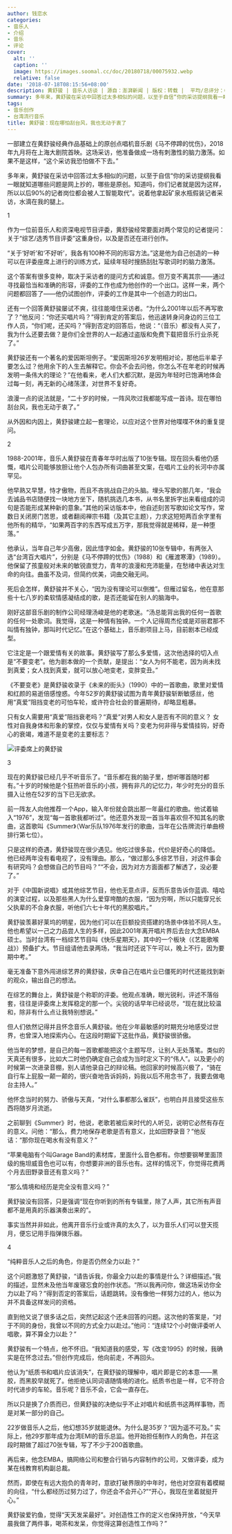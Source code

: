 ```yaml
---
author: 钱恋水
categories:
- 音乐人
- 介绍
- 音乐
- 评论
cover:
  alt: ''
  caption: ''
  image: https://images.soomal.cc/doc/20180718/00075932.webp
  relative: false
date: '2018-07-18T08:15:56+08:00'
description: 黄舒骏 | 音乐人访谈 | 源自：澎湃新闻 | 版权：转载 |  平均/总评分：00.00/0
summary: 多年来，黄舒骏在采访中回答过太多相似的问题，以至于自信“你的采访提纲我看一眼就知道哪些问题是网上抄的，哪些是原创。知道吗，你们记者就是因为这样，所以以后90%的记者岗位都会被人工智能取代”。说着他拿起矿泉水瓶假装记者采访，水滴在我的腿上……
tags:
- 音乐创作
- 台湾流行音乐
title: 黄舒骏：现在哪怕刮台风，我也无动于衷了
---
```


一部建立在黄舒骏经典作品基础上的原创点唱机音乐剧《马不停蹄的忧伤》，2018年九月将在上海大剧院首映。这场采访，他准备做成一场有刺激性的脑力激荡。如果不是这样，“这个采访我恐怕做不下去。”

多年来，黄舒骏在采访中回答过太多相似的问题，以至于自信“你的采访提纲我看一眼就知道哪些问题是网上抄的，哪些是原创。知道吗，你们记者就是因为这样，所以以后90%的记者岗位都会被人工智能取代”。说着他拿起矿泉水瓶假装记者采访，水滴在我的腿上。

1

作为一位前音乐人和资深电视节目评委，黄舒骏经常要面对两个常见的记者提问：关于“综艺/选秀节目评委”这重身份，以及是否还在进行创作。

“关于‘好听’和‘不好听’，我各有100种不同的形容方法。”这是他为自己创造的一种可以在评委座席上进行的训练方式，延续年轻时搜肠刮肚写歌词时的脑力激荡。

这个答案有很多变种，取决于采访者的提问方式和诚意。但万变不离其宗――通过寻找最恰当和准确的形容，评委的工作也成为他创作的一个出口。这样一来，两个问题都回答了――他仍试图创作，评委的工作是其中一个创造力的出口。

还有一个回答黄舒骏屡试不爽，往往能噎住采访者。“为什么2001年以后不再写歌了？”他反问：“你还买唱片吗？”得到肯定的答案后，他迅速转身问身边的三位工作人员，“你们呢，还买吗？”得到否定的回答后，他说：“（音乐）都没有人买了，我为什么还要去做？是你们全世界的人一起通过盗版和免费下载把音乐行业杀死了。”

黄舒骏还有一个著名的爱因斯坦例子。“爱因斯坦26岁发明相对论，那他后半辈子要怎么过？他用余下的人生去解释它。你会不会去问他，你怎么不在年老的时候再发明一条伟大的理论？”在他看来，老人们大都沉默，是因为年轻时已饱满地体会过每一刻，再无新的心绪荡漾，对世界不复好奇。

浪漫一点的说法就是，“二十岁的时候，一阵风吹过我都能写成一首诗。现在哪怕刮台风，我也无动于衷了。”

从外因和内因上，黄舒骏建立起一套理论，以应对这个世界对他喋喋不休的重复提问。

2

1988-2001年，音乐人黄舒骏在青春年华时出版了10张专辑。现在回头看他仍感慨，唱片公司能够放胆让他个人包办所有词曲甚至文案，在唱片工业的长河中亦属罕见。

他早熟又早慧，恃才傲物，而且不吝挑战自己的头脑。埋头写歌的那几年，“我会去诚品书店随便找一块地方坐下，随机挑选几本书，从书名里拆字出来看组成的词句是否能形成某种新的意象。”其他的采访版本中，他自述刻苦写歌如论文写作，常数日关闭房门苦思，或者翻阅禅宗书籍（及其它主题），力求这短短两百余字里有他所有的精华，“如果两百字的东西写成五万字，那我觉得就是稀释，是一种堕落。”

他承认，当年自己年少高傲，因此惜字如金。黄舒骏的10张专辑中，有两张入选“台湾百大唱片”，分别是《马不停蹄的忧伤》（1988）和《雁渡寒潭》（1989）。他保留了孩童般对未来的敏锐直觉力，青年的浪漫和充沛能量，在愁绪中表达对生命的向往。曲虽不及词，但简约优美，词曲交融无间。

死后会怎样，黄舒骏并不关心，“因为没有理论可以倒推”。但雁过留名，他在意那些十七八岁的柔软情感凝结成的歌，是否还能留在别人的脑海中。

刚好这部音乐剧的制作公司经理汤峻是他的老歌迷。“汤总能背出我的任何一首歌的任何一处歌词。我觉得，这是一种情有独钟。一个人记得周杰伦或是邓丽君那不叫情有独钟，那叫时代记忆。”在这个基础上，音乐剧项目上马，目前剧本已经成型。

它注定是一个跟爱情有关的故事。黄舒骏写了那么多爱情，这次他选择的切入点是“不要变老”。他为剧本做的一个贡献，是提出：“女人为何不能老，因为尚未找到真爱；女人找到真爱，就可以放心地变老，变胖变丑。”

《不要变老》是黄舒骏收录于《未来的街头》（1990）中的一首歌曲，歌里对爱情和红颜的易逝倍感惶惑。今年52岁的黄舒骏试图为青年黄舒骏斩断敏感丝，他用“真爱”阻挡变老的可怕车轮，或许符合社会的普遍期待，却略显粗暴。

只有女人需要用“真爱”阻挡衰老吗？“真爱”对男人和女人是否有不同的意义？ 女性对自我身体和形象的掌控，仅仅与爱情有关吗？变老为何非得与爱情挂钩，好奇心的衰竭，难道不是变老的主要标志？

![评委席上的黄舒骏](https://images.soomal.cc/doc/20180718/00075932.webp)





3

现在的黄舒骏已经几乎不听音乐了。“音乐都在我的脑子里，想听哪首随时都有。”十岁的时候他是个狂热听音乐的小孩，拥有非凡的记忆力，年少时充分的音乐摄入让他在52岁的当下已无欲求。

前一阵友人向他推荐一个App，输入年份就会跳出那一年最红的歌曲。他试着输入“1976”，发现“每一首歌我都听过”。他还意外发现一首当年喜欢但不知其名的歌曲，这首歌叫《Summer》（War乐队1976年发行的歌曲，当年在公告牌流行单曲榜排行第七位）。

只是这样的奇遇，黄舒骏现在很少遇见。他吃过很多盐，代价是好奇心的降低。
他已经两年没有看电视了，没有理由。那么，“做过那么多综艺节目，对这件事会有研究吗？会想做自己的节目吗？”“不会，因为对方方面面都了解透了，没必要了。”

对于《中国新说唱》或其他综艺节目，他也无意点评，反而乐意告诉你蓝调、嘻哈的演变过程，以及那些黑人为什么爱穿垮酷的衣服，“因为穷啊，所以只能穿兄长父执辈的不合身衣服，听他们六七十年代的黑胶唱片。”

黄舒骏羡慕好莱坞的明星，因为他们可以在巨额投资搭建的场景中体验不同人生。他也希望以一己之力品尝人生的多样，因此2001年离开唱片界后去台大念EMBA硕士。当时台湾有一档综艺节目叫《快乐星期天》，其中的一个板块（《艺能歌喉战》）预备扩大。节目组请他去录两场，“我当时还说下午可以，晚上不行，因为要期中考。”

毫无准备下意外闯进综艺界的黄舒骏，庆幸自己在唱片业已僵死的时代还能找到新的观众，输出自己的想法。

在综艺的舞台上，黄舒骏是个称职的评委。他观点准确，眼光锐利，评述不落俗套，往往是评委席上发挥稳定的那一个。尖锐的话早年已经说尽，“现在就比较温和，除非有什么点让我特别想说。”

但人们依然记得并且怀念音乐人黄舒骏。他在少年最敏感的时期充分地感受过世界，也曾深入地探索内心。在这段时期留下这批作品，黄舒骏很骄傲。

他当年的梦想，是自己的每一首歌都能把这个主题写尽，让别人无处落笔。类似的天真还有很多，比如大二时他仍确定自己会成为当时定义下的“伟人”。以及更小的时候第一次进录音棚，别人请他录自己的辩论稿。他回家的时候高兴极了，“骑在自行车上屁股一颠一颠的，很兴奋地告诉妈妈，妈我以后不用念书了，我要去做电台主持人。”

他怀念当时的努力、骄傲与天真，“对什么事都那么雀跃”，也明白并且接受这些东西将随岁月流逝。

之前聊到《Summer》时，他说，老歌若被后来时代的人听见，说明它必然有存在的意义。问他：“那么，费力地保存老歌是否有意义，比如田野录音？”他反诘：“那你现在喝水有没有意义？”

“苹果电脑有个叫Garage Band的素材库，里面什么音色都有。你想要钢琴里面顶级的施坦威音色也可以有，你想要非洲的音乐也有。这样的情况下，你觉得花费两个月去田野录音还有意义吗？”

“那么情境和经历是完全没有意义吗？”

黄舒骏没有回答，只是强调“现在你听到的所有专辑里，除了人声，其它所有声音都不是用真的乐器演奏出来的”。

事实当然并非如此，他离开音乐行业或许真的太久了，以为音乐人们可以登天揽月，便忘记用手指弹拨乐器。

4

“纯粹音乐人之后的角色，你是否仍然全力以赴？”

这个问题激怒了黄舒骏，“请告诉我，你最全力以赴的事情是什么？详细描述。”我的描述，显然未及他当年废寝忘食的创作状态。“所以我再问你，做这场采访你全力以赴了吗？”得到否定的答案后，话题跳转。没有像他一样努力过的人，他以为并不具备这样发问的资格。

直到他又说了很多话之后，突然记起这个还未回答的问题。这次他的答案是，“对于不同的身份，我曾以不同的方式全力以赴过。”他问：“连续12个小时做评委听人唱歌，算不算全力以赴？”

黄舒骏有一个特点，他不怀旧。“我知道我的感受，写《改变1995》的时候，我确实是在怀念过去。”但创作完成后，他向前走，不再回头。

他认为“纸质书和唱片应该消失”，在黄舒骏的理解中，唱片即是它的本意――黑胶，而黑胶早就死了。他拒绝认同词语随情境的进化。纸质书也是一样，它不符合时代进步的车轮。音乐呢？音乐不会，它会一直存在。

所以只是换了介质而已，但黄舒骏的决绝似乎不止对唱片和纸质书这两样事物，而是对某一部分的自己。

22岁做音乐人之后，他幻想35岁就能退休。为什么是35岁？“因为遥不可及。”
实际上，他29岁那年成为台湾EMI的音乐总监。他开始担任制作人的角色，并在这段时期做了超过70张专辑，写了不少于200首歌曲。

再后来，他念EMBA，搞网络公司和整合行销与内容制作的公司，又做评委，成为某在线教育机构副总裁。

然而，即使在有远大抱负的青年时，意欲打破界限的中年时，他也对空寂有着模糊的向往，“什么都经历过努力过了，你还会不会开心?”“开心，我现在坐着就挺开心。”

黄舒骏爱钓鱼，觉得“天天发呆最好”。对创造性工作的定义也保持开放，“今天早晨我做了两件事，喝茶和发呆，你觉得这算创造性工作吗？”